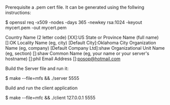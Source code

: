 Prerequisite a .pem cert file.  It can be generated using the follwing instructions:

$ openssl req -x509 -nodes -days 365 -newkey rsa:1024 -keyout mycert.pem -out mycert.pem

  Country Name (2 letter code) [XX]:US
  State or Province Name (full name) []:OK
  Locality Name (eg, city) [Default City]:Oklahoma City
  Organization Name (eg, company) [Default Company Ltd]:shaw
  Organizational Unit Name (eg, section) []:shaw
  Common Name (eg, your name or your server's hostname) []:phil
  Email Address []:posop@hotmail.com


Build the Server file and run it:
 
$ make --file=mfs && ./server 5555


Build and run the client application

$ make --file=mfc && ./client 127.0.0.1 5555
